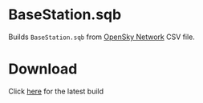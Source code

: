 # BaseStation.sqb

Builds `BaseStation.sqb` from [OpenSky Network](https://opensky-network.org/datasets/metadata/) CSV file.

# Download

Click [here](https://github.com/varnav/BaseStation.sqb/releases/download/latest/BaseStation.sqb.tar.xz) for the latest build
